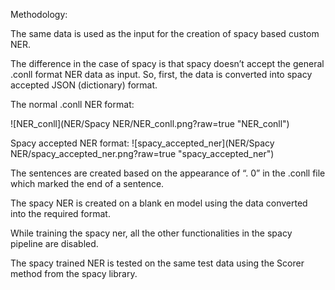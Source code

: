 Methodology:


The same data is used as the input for the creation of spacy based custom NER.

The difference in the case of spacy is that spacy doesn’t accept the general .conll format NER data as input. So, first, the data is converted into spacy accepted JSON (dictionary) format.

The normal .conll NER format: 

![NER_conll](NER/Spacy NER/NER_conll.png?raw=true "NER_conll")

Spacy accepted NER format:
![spacy_accepted_ner](NER/Spacy NER/spacy_accepted_ner.png?raw=true "spacy_accepted_ner")


The sentences are created based on the appearance of “. 0” in the .conll file which marked the end of a sentence.

The spacy NER is created on a blank en model using the data converted into the required format.

While training the spacy ner, all the other functionalities in the spacy pipeline are disabled.

The spacy trained NER is tested on the same test data using the Scorer method from the spacy library.
